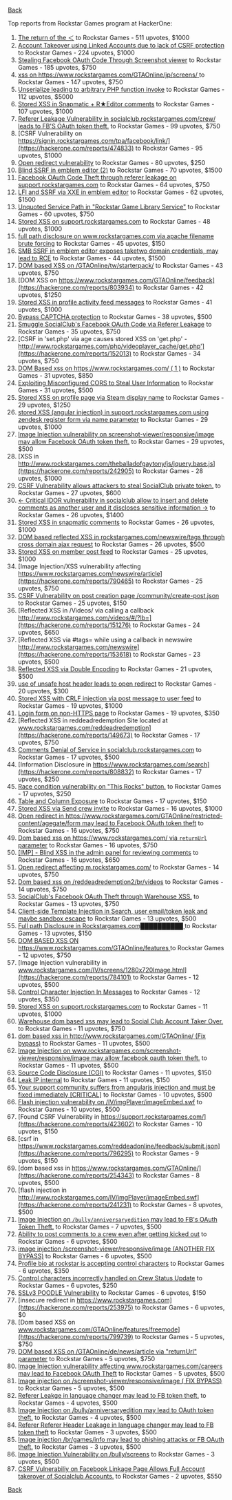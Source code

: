 [Back](../README.md)

Top reports from Rockstar Games program at HackerOne:

1. [The return of the ＜](https://hackerone.com/reports/639684) to Rockstar Games - 511 upvotes, $1000
2. [Account Takeover using Linked Accounts due to lack of CSRF protection](https://hackerone.com/reports/463330) to Rockstar Games - 224 upvotes, $1000
3. [Stealing Facebook OAuth Code Through Screenshot viewer](https://hackerone.com/reports/488269) to Rockstar Games - 185 upvotes, $750
4. [xss on https://www.rockstargames.com/GTAOnline/jp/screens/ ](https://hackerone.com/reports/507494) to Rockstar Games - 147 upvotes, $750
5. [Unserialize leading to arbitrary PHP function invoke](https://hackerone.com/reports/210741) to Rockstar Games - 112 upvotes, $5000
6. [Stored XSS in Snapmatic + R★Editor comments](https://hackerone.com/reports/309531) to Rockstar Games - 107 upvotes, $1000
7. [Referer Leakage Vulnerability in  socialclub.rockstargames.com/crew/ leads to FB'S OAuth token theft.](https://hackerone.com/reports/787160) to Rockstar Games - 99 upvotes, $750
8. [CSRF Vulnerability on https://signin.rockstargames.com/tpa/facebook/link/](https://hackerone.com/reports/474833) to Rockstar Games - 95 upvotes, $1000
9. [Open redirect vulnerability](https://hackerone.com/reports/380760) to Rockstar Games - 80 upvotes, $250
10. [Blind SSRF in emblem editor (2)](https://hackerone.com/reports/265050) to Rockstar Games - 70 upvotes, $1500
11. [Facebook OAuth Code Theft through referer leakage on support.rockstargames.com](https://hackerone.com/reports/482743) to Rockstar Games - 64 upvotes, $750
12. [LFI and SSRF via XXE in emblem editor](https://hackerone.com/reports/347139) to Rockstar Games - 62 upvotes, $1500
13. [Unquoted Service Path in "Rockstar Game Library Service"](https://hackerone.com/reports/716448) to Rockstar Games - 60 upvotes, $750
14. [Stored XSS on support.rockstargames.com](https://hackerone.com/reports/265384) to Rockstar Games - 48 upvotes, $1000
15. [full path disclosure on www.rockstargames.com via apache filename brute forcing](https://hackerone.com/reports/210238) to Rockstar Games - 45 upvotes, $150
16. [SMB SSRF in emblem editor exposes taketwo domain credentials, may lead to RCE](https://hackerone.com/reports/288353) to Rockstar Games - 44 upvotes, $1500
17. [DOM based XSS on /GTAOnline/tw/starterpack/](https://hackerone.com/reports/508517) to Rockstar Games - 43 upvotes, $750
18. [DOM XSS on https://www.rockstargames.com/GTAOnline/feedback](https://hackerone.com/reports/803934) to Rockstar Games - 42 upvotes, $1250
19. [Stored XSS in profile activity feed messages](https://hackerone.com/reports/231444) to Rockstar Games - 41 upvotes, $1000
20. [Bypass CAPTCHA protection](https://hackerone.com/reports/210417) to Rockstar Games - 38 upvotes, $500
21. [Smuggle SocialClub's Facebook OAuth Code via Referer Leakage](https://hackerone.com/reports/342709) to Rockstar Games - 35 upvotes, $750
22. [CSRF in 'set.php' via age causes stored XSS on 'get.php' - http://www.rockstargames.com/php/videoplayer_cache/get.php'](https://hackerone.com/reports/152013) to Rockstar Games - 34 upvotes, $750
23. [DOM Based xss on https://www.rockstargames.com/ ( 1 )](https://hackerone.com/reports/475442) to Rockstar Games - 31 upvotes, $850
24. [Exploiting Misconfigured CORS to Steal User Information](https://hackerone.com/reports/317391) to Rockstar Games - 31 upvotes, $500
25. [Stored XSS on profile page via Steam display name](https://hackerone.com/reports/282604) to Rockstar Games - 29 upvotes, $1250
26. [stored XSS (angular injection) in support.rockstargames.com using zendesk register form via name parameter](https://hackerone.com/reports/354262) to Rockstar Games - 29 upvotes, $1000
27. [Image Injection vulnerability on screenshot-viewer/responsive/image may allow Facebook OAuth token theft.](https://hackerone.com/reports/655288) to Rockstar Games - 29 upvotes, $500
28. [XSS in http://www.rockstargames.com/theballadofgaytony/js/jquery.base.js](https://hackerone.com/reports/242905) to Rockstar Games - 28 upvotes, $1000
29. [CSRF Vulnerability allows attackers to steal SocialClub private token.](https://hackerone.com/reports/253128) to Rockstar Games - 27 upvotes, $600
30. [\<- Critical IDOR vulnerability in socialclub allow to insert and delete comments as another user and it discloses sensitive information -\>](https://hackerone.com/reports/204292) to Rockstar Games - 26 upvotes, $1400
31. [Stored XSS in snapmatic comments](https://hackerone.com/reports/231389) to Rockstar Games - 26 upvotes, $1000
32. [DOM based reflected XSS in rockstargames.com/newswire/tags through cross domain ajax request](https://hackerone.com/reports/172843) to Rockstar Games - 26 upvotes, $500
33. [Stored XSS on member post feed](https://hackerone.com/reports/264002) to Rockstar Games - 25 upvotes, $1000
34. [Image Injection/XSS vulnerability affecting https://www.rockstargames.com/newswire/article](https://hackerone.com/reports/790465) to Rockstar Games - 25 upvotes, $750
35. [CSRF Vulnerability on post creation page /community/create-post.json](https://hackerone.com/reports/487378) to Rockstar Games - 25 upvotes, $150
36. [Reflected XSS in /Videos/ via calling a callback http://www.rockstargames.com/videos/#/?lb=](https://hackerone.com/reports/151276) to Rockstar Games - 24 upvotes, $650
37. [Reflected XSS via #tags= while using a callback in newswire  http://www.rockstargames.com/newswire](https://hackerone.com/reports/153618) to Rockstar Games - 23 upvotes, $500
38. [Reflected XSS via Double Encoding](https://hackerone.com/reports/246505) to Rockstar Games - 21 upvotes, $500
39. [use of unsafe host header leads to open redirect](https://hackerone.com/reports/210875) to Rockstar Games - 20 upvotes, $300
40. [Stored XSS with CRLF injection via post message to user feed](https://hackerone.com/reports/263191) to Rockstar Games - 19 upvotes, $1000
41. [Login form on non-HTTPS page](https://hackerone.com/reports/214571) to Rockstar Games - 19 upvotes, $350
42. [Reflected XSS in reddeadredemption Site  located at www.rockstargames.com/reddeadredemption](https://hackerone.com/reports/149673) to Rockstar Games - 17 upvotes, $750
43. [Comments Denial of Service in socialclub.rockstargames.com](https://hackerone.com/reports/214370) to Rockstar Games - 17 upvotes, $500
44. [Information Disclosure in https://www.rockstargames.com/search](https://hackerone.com/reports/808832) to Rockstar Games - 17 upvotes, $250
45. [Race condition vulnerability on "This Rocks" button.](https://hackerone.com/reports/474021) to Rockstar Games - 17 upvotes, $250
46. [Table and Column Exposure](https://hackerone.com/reports/218898) to Rockstar Games - 17 upvotes, $150
47. [Stored XSS via Send crew invite](https://hackerone.com/reports/272997) to Rockstar Games - 16 upvotes, $1000
48. [Open redirect in https://www.rockstargames.com/GTAOnline/restricted-content/agegate/form may lead to Facebook OAuth token theft](https://hackerone.com/reports/798121) to Rockstar Games - 16 upvotes, $750
49. [Dom based xss on https://www.rockstargames.com/ via `returnUrl` parameter](https://hackerone.com/reports/505157) to Rockstar Games - 16 upvotes, $750
50. [[IMP] - Blind XSS in the admin panel for reviewing comments](https://hackerone.com/reports/197337) to Rockstar Games - 16 upvotes, $650
51. [Open redirect affecting  m.rockstargames.com/](https://hackerone.com/reports/781718) to Rockstar Games - 14 upvotes, $750
52. [Dom based xss on /reddeadredemption2/br/videos](https://hackerone.com/reports/488108) to Rockstar Games - 14 upvotes, $750
53. [SocialClub's Facebook OAuth Theft through Warehouse XSS.](https://hackerone.com/reports/316948) to Rockstar Games - 13 upvotes, $750
54. [Client-side Template Injection in Search, user email/token leak and maybe sandbox escape](https://hackerone.com/reports/271960) to Rockstar Games - 13 upvotes, $500
55. [Full path Disclosure in Rockstargames.com██████████ ](https://hackerone.com/reports/210572) to Rockstar Games - 13 upvotes, $150
56. [DOM BASED XSS ON https://www.rockstargames.com/GTAOnline/features ](https://hackerone.com/reports/479612) to Rockstar Games - 12 upvotes, $750
57. [Image Injection vulnerability in www.rockstargames.com/IV/screens/1280x720Image.html](https://hackerone.com/reports/784101) to Rockstar Games - 12 upvotes, $500
58. [Control Character Injection In Messages](https://hackerone.com/reports/210994) to Rockstar Games - 12 upvotes, $350
59. [Stored XSS on support.rockstargames.com](https://hackerone.com/reports/265274) to Rockstar Games - 11 upvotes, $1000
60. [Warehouse dom based xss may lead to Social Club Account Taker Over.](https://hackerone.com/reports/663312) to Rockstar Games - 11 upvotes, $750
61. [dom based xss in http://www.rockstargames.com/GTAOnline/ (Fix bypass)](https://hackerone.com/reports/261571) to Rockstar Games - 11 upvotes, $500
62. [Image Injection on www.rockstargames.com/screenshot-viewer/responsive/image may allow facebook oauth token theft.](https://hackerone.com/reports/497655) to Rockstar Games - 11 upvotes, $500
63. [Source Code Disclosure (CGI)](https://hackerone.com/reports/211418) to Rockstar Games - 11 upvotes, $150
64. [Leak IP internal](https://hackerone.com/reports/271700) to Rockstar Games - 11 upvotes, $150
65. [Your support community suffers from angularjs injection and must be fixed immediately [CRITICAL]](https://hackerone.com/reports/274264) to Rockstar Games - 10 upvotes, $500
66. [Flash injection vulnerability on /IV/imgPlayer/imageEmbed.swf](https://hackerone.com/reports/485382) to Rockstar Games - 10 upvotes, $500
67. [Found CSRF Vulnerability in https://support.rockstargames.com/](https://hackerone.com/reports/423602) to Rockstar Games - 10 upvotes, $150
68. [csrf in https://www.rockstargames.com/reddeadonline/feedback/submit.json](https://hackerone.com/reports/796295) to Rockstar Games - 9 upvotes, $150
69. [dom based xss in https://www.rockstargames.com/GTAOnline/](https://hackerone.com/reports/254343) to Rockstar Games - 8 upvotes, $500
70. [flash injection in http://www.rockstargames.com/IV/imgPlayer/imageEmbed.swf](https://hackerone.com/reports/241231) to Rockstar Games - 8 upvotes, $500
71. [Image Injection on `/bully/anniversaryedition` may lead to FB's OAuth Token Theft.](https://hackerone.com/reports/659784) to Rockstar Games - 7 upvotes, $500
72. [Ability to post comments to a crew even after getting kicked out](https://hackerone.com/reports/197153) to Rockstar Games - 6 upvotes, $500
73. [image injection /screenshot-viewer/responsive/image (ANOTHER FIX BYPASS)](https://hackerone.com/reports/506126) to Rockstar Games - 6 upvotes, $500
74. [Profile bio at rockstar is accepting control characters](https://hackerone.com/reports/214763) to Rockstar Games - 6 upvotes, $350
75. [Control characters incorrectly handled on Crew Status Update](https://hackerone.com/reports/232499) to Rockstar Games - 6 upvotes, $250
76. [SSLv3 POODLE Vulnerability](https://hackerone.com/reports/210331) to Rockstar Games - 6 upvotes, $150
77. [insecure redirect in https://www.rockstargames.com](https://hackerone.com/reports/253975) to Rockstar Games - 6 upvotes, $0
78. [Dom based XSS on www.rockstargames.com/GTAOnline/features/freemode](https://hackerone.com/reports/799739) to Rockstar Games - 5 upvotes, $750
79. [DOM based XSS on /GTAOnline/de/news/article via "returnUrl" parameter](https://hackerone.com/reports/508475) to Rockstar Games - 5 upvotes, $750
80. [Image Injection vulnerability affecting www.rockstargames.com/careers may lead to Facebook OAuth Theft](https://hackerone.com/reports/491654) to Rockstar Games - 5 upvotes, $500
81. [Image injection on /screenshot-viewer/responsive/image ( FIX BYPASS)](https://hackerone.com/reports/505259) to Rockstar Games - 5 upvotes, $500
82. [Referer Leakge in language changer may lead to FB token theft.](https://hackerone.com/reports/809691) to Rockstar Games - 4 upvotes, $500
83. [Image Injection on /bully/anniversaryedition may lead to OAuth token theft.](https://hackerone.com/reports/498358) to Rockstar Games - 4 upvotes, $500
84. [Referer Referer Header Leakage in language changer may lead to FB token theft](https://hackerone.com/reports/870062) to Rockstar Games - 3 upvotes, $500
85. [Image injection /br/games/info may lead to phishing attacks or FB OAuth theft.](https://hackerone.com/reports/510388) to Rockstar Games - 3 upvotes, $500
86. [Image Injection Vulnerability on /bully/screens](https://hackerone.com/reports/661646) to Rockstar Games - 3 upvotes, $500
87. [CSRF Vulnerabiliy on Facebook Linkage Page Allows Full Account takerover of Socialclub Accounts.](https://hackerone.com/reports/653254) to Rockstar Games - 2 upvotes, $550


[Back](../README.md)